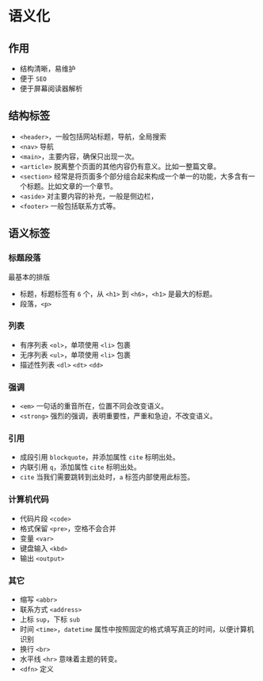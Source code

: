 # 语义化

## 作用

* 结构清晰，易维护
* 便于 `SEO`
* 便于屏幕阅读器解析

## 结构标签

* `<header>`，一般包括网站标题，导航，全局搜索
* `<nav>` 导航
* `<main>`，主要内容，确保只出现一次。
* `<article>` 脱离整个页面的其他内容仍有意义。比如一整篇文章。
* `<section>` 经常是将页面多个部分组合起来构成一个单一的功能，大多含有一个标题。比如文章的一个章节。
* `<aside>` 对主要内容的补充，一般是侧边栏，
* `<footer>` 一般包括联系方式等。

## 语义标签

### 标题段落

最基本的排版

* 标题，标题标签有 `6` 个，从 `<h1>` 到 `<h6>`，`<h1>` 是最大的标题。
* 段落，`<p>`

### 列表

* 有序列表 `<ol>`，单项使用 `<li>` 包裹
* 无序列表 `<ul>`，单项使用 `<li>` 包裹
* 描述性列表 `<dl>` `<dt>` `<dd>`

### 强调

* `<em>` 一句话的重音所在，位置不同会改变语义。
* `<strong>` 强烈的强调，表明重要性，严重和急迫，不改变语义。

### 引用

* 成段引用 `blockquote`，并添加属性 `cite` 标明出处。
* 内联引用 `q`，添加属性 `cite` 标明出处。
* `cite` 当我们需要跳转到出处时，`a` 标签内部使用此标签。

### 计算机代码

* 代码片段 `<code>`
* 格式保留 `<pre>`，空格不会合并
* 变量 `<var>`
* 键盘输入 `<kbd>`
* 输出 `<output>`

### 其它

* 缩写 `<abbr>`
* 联系方式 `<address>`
* 上标 `sup`，下标 `sub`
* 时间 `<time>`，`datetime` 属性中按照固定的格式填写真正的时间，以便计算机识别
* 换行 `<br>`
* 水平线 `<hr>` 意味着主题的转变。
* `<dfn>` 定义
